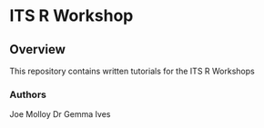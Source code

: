 # ITS R Workshop
## Overview
This repository contains written tutorials for the ITS R Workshops
### Authors
Joe Molloy
Dr Gemma Ives

